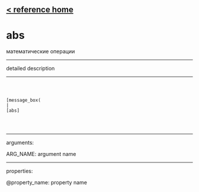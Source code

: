 [< reference home](ceammc_lib.html)
---

# abs


математические операции

---

detailed description
<br>


---


```



[message_box(                                 
|
[abs]


            
```

---
arguments:

ARG_NAME: argument name<br>

---
properties:

@property_name: property name<br>

